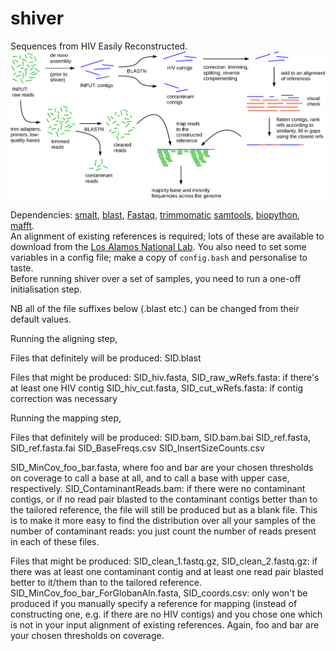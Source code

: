 # shiver
Sequences from HIV Easily Reconstructed.  
<img src="info/AssemblyPipelineDiagram_ForPaper.pdf">

Dependencies: [smalt](http://www.sanger.ac.uk/science/tools/smalt-0), [blast](https://blast.ncbi.nlm.nih.gov/Blast.cgi?PAGE_TYPE=BlastDocs&DOC_TYPE=Download), [Fastaq](https://github.com/sanger-pathogens/Fastaq), [trimmomatic](http://www.usadellab.org/cms/?page=trimmomatic) [samtools](http://www.htslib.org/), [biopython](http://biopython.org/wiki/Download), [mafft](http://mafft.cbrc.jp/alignment/software/).  
An alignment of existing references is required; lots of these are available to download from the [Los Alamos National Lab](http://www.hiv.lanl.gov/content/sequence/NEWALIGN/align.html). You also need to set some variables in a config file; make a copy of `config.bash` and personalise to taste.  
Before running shiver over a set of samples, you need to run a one-off initialisation step.

NB all of the file suffixes below (.blast etc.) can be changed from their default values.

Running the aligning step,

Files that definitely will be produced:
SID.blast

Files that might be produced:
SID_hiv.fasta, SID_raw_wRefs.fasta: if there's at least one HIV contig
SID_hiv_cut.fasta, SID_cut_wRefs.fasta: if contig correction was necessary

Running the mapping step,

Files that definitely will be produced:
SID.bam, SID.bam.bai
SID_ref.fasta, SID_ref.fasta.fai
SID_BaseFreqs.csv
SID_InsertSizeCounts.csv

SID_MinCov_foo_bar.fasta, where foo and bar are your chosen thresholds on coverage to call a base at all, and to call a base with upper case, respectively.
SID_ContaminantReads.bam: if there were no contaminant contigs, or if no read pair blasted to the contaminant contigs better than to the tailored reference, the file will still be produced but as a blank file. This is to make it more easy to find the distribution over all your samples of the number of contaminant reads: you just count the number of reads present in each of these files.

Files that might be produced:
SID_clean_1.fastq.gz, SID_clean_2.fastq.gz: if there was at least one contaminant contig and at least one read pair blasted better to it/them than to the tailored reference.
SID_MinCov_foo_bar_ForGlobanAln.fasta, SID_coords.csv: only won't be produced if you manually specify a reference for mapping (instead of constructing one, e.g. if there are no HIV contigs) and you chose one which is not in your input alignment of existing references. Again, foo and bar are your chosen thresholds on coverage.
